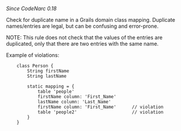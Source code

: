 *Since CodeNarc 0.18*

Check for duplicate name in a Grails domain class mapping. Duplicate
names/entries are legal, but can be confusing and error-prone.

NOTE: This rule does not check that the values of the entries are
duplicated, only that there are two entries with the same name.

Example of violations:

        class Person {
            String firstName
            String lastName

            static mapping = {
                table 'people'
                firstName column: 'First_Name'
                lastName column: 'Last_Name'
                firstName column: 'First_Name'      // violation
                table 'people2'                     // violation
            }
        }

